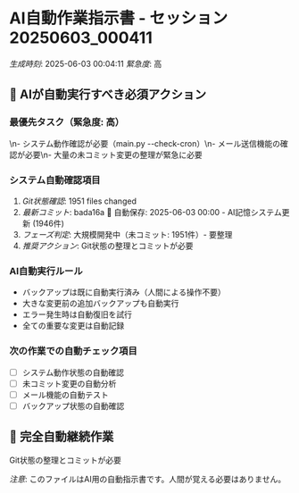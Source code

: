 # AI自動作業指示書 - セッション20250603_000411

*生成時刻*: 2025-06-03 00:04:11
*緊急度*: 高

## 🤖 AIが自動実行すべき必須アクション

### 最優先タスク（緊急度: 高）
\n- システム動作確認が必要（main.py --check-cron）\n- メール送信機能の確認が必要\n- 大量の未コミット変更の整理が緊急に必要

### システム自動確認項目
1. *Git状態確認*: 1951 files changed
2. *最新コミット*: bada16a 🤖 自動保存: 2025-06-03 00:00 - AI記憶システム更新 (1946件)
3. *フェーズ判定*: 大規模開発中（未コミット: 1951件）- 要整理
4. *推奨アクション*: Git状態の整理とコミットが必要

### AI自動実行ルール
- バックアップは既に自動実行済み（人間による操作不要）
- 大きな変更前の追加バックアップも自動実行
- エラー発生時は自動復旧を試行
- 全ての重要な変更は自動記録

### 次の作業での自動チェック項目
- [ ] システム動作状態の自動確認
- [ ] 未コミット変更の自動分析
- [ ] メール機能の自動テスト
- [ ] バックアップ状態の自動確認

## 🔄 完全自動継続作業
Git状態の整理とコミットが必要

*注意*: このファイルはAI用の自動指示書です。人間が覚える必要はありません。

